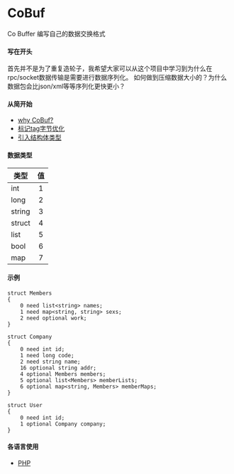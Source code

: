 # CoBuf
Co Buffer 编写自己的数据交换格式

#### 写在开头
首先并不是为了重复造轮子，我希望大家可以从这个项目中学习到为什么在rpc/socket数据传输是需要进行数据序列化。
如何做到压缩数据大小的？为什么数据包会比json/xml等等序列化更快更小？

#### 从简开始
* [why CoBuf?](doc/why.md)
* [标记tag字节优化](doc/why-tag-opt.md)
* [引入结构体类型](doc/struct.md)

#### 数据类型
类型|值
---|:---:|
int|1|
long|2|
string|3|
struct|4|
list|5|
bool|6|
map|7|

#### 示例
```
struct Members
{
    0 need list<string> names;
    1 need map<string, string> sexs;
    2 need optional work;
}

struct Company
{
    0 need int id;
    1 need long code;
    2 need string name;
    16 optional string addr;
    4 optional Members members;
    5 optional list<Members> memberLists;
    6 optional map<string, Members> memberMaps;
}

struct User
{
    0 need int id;
    1 optional Company company;
}
```

#### 各语言使用
* [PHP](demo/php/example.php)